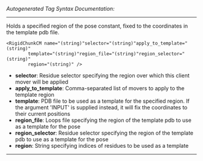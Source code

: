 _Autogenerated Tag Syntax Documentation:_

---
Holds a specified region of the pose constant, fixed to the coordinates in the template pdb file.

```
<RigidChunkCM name="(string)"selector="(string)"apply_to_template="(string)"
        template="(string)"region_file="(string)"region_selector="(string)"
        region="(string)" />
```

-   **selector**: Residue selector specifying the region over which this client mover will be applied
-   **apply_to_template**: Comma-separated list of movers to apply to the template region
-   **template**: PDB file to be used as a template for the specified region. If the argument 'INPUT' is supplied instead, it will fix the coordinates to their current positions
-   **region_file**: Loops file specifying the region of the template pdb to use as a template for the pose
-   **region_selector**: Residue selector specifying the region of the template pdb to use as a template for the pose
-   **region**: String specifying indices of residues to be used as a template

---
